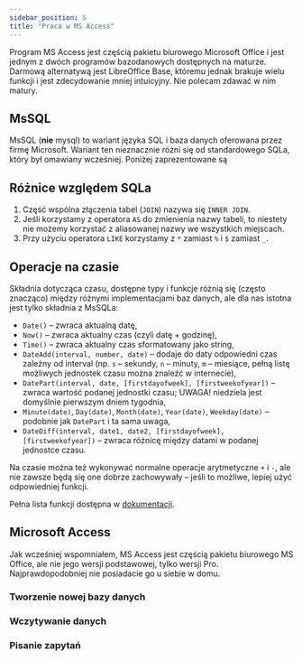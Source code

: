 ```yaml
---
sidebar_position: 5
title: "Praca w MS Access"
---
```


Program MS Access jest częścią pakietu biurowego Microsoft Office i jest jednym
z dwóch programów bazodanowych dostępnych na maturze. Darmową alternatywą jest
LibreOffice Base, któremu jednak brakuje wielu funkcji i jest zdecydowanie
mniej intuicyjny. Nie polecam zdawać w nim matury.

## MsSQL

MsSQL (**nie** mysql) to wariant języka SQL i baza danych oferowana przez firmę
Microsoft. Wariant ten nieznacznie różni się od standardowego SQLa, który był
omawiany wcześniej. Poniżej zaprezentowane są

## Różnice względem SQLa

1. Część wspólna złączenia tabel (`JOIN`) nazywa się `INNER JOIN`.
2. Jeśli korzystamy z operatora `AS` do zmienienia nazwy tabeli, to niestety
   nie możemy korzystać z aliasowanej nazwy we wszystkich miejscach.
3. Przy użyciu operatora `LIKE` korzystamy z `*` zamiast `%` i `$` zamiast `_`.

## Operacje na czasie

Składnia dotycząca czasu, dostępne typy i funkcje różnią się (często znacząco)
między różnymi implementacjami baz danych, ale dla nas istotna jest tylko składnia
z MsSQLa:

- `Date()` – zwraca aktualną datę,
- `Now()` – zwraca aktualny czas (czyli datę + godzinę),
- `Time()` – zwraca aktualny czas sformatowany jako string,
- `DateAdd(interval, number, date)` – dodaje do daty odpowiedni czas zależny od
  interval (np. `s` – sekundy, `n` – minuty, `m` – miesiące, pełną listę
  możliwych jednostek czasu można znaleźć w internecie),
- `DatePart(interval, date, [firstdayofweek], [firstweekofyear])` – zwraca
  wartość podanej jednostki czasu; UWAGA! niedziela jest domyślnie pierwszym
  dniem tygodnia,
- `Minute(date)`, `Day(date)`, `Month(date)`, `Year(date)`, `Weekday(date)` –
  podobnie jak `DatePart` i ta sama uwaga,
- `DateDiff(interval, date1, date2, [firstdayofweek], [firstweekofyear])` –
  zwraca różnicę między datami w podanej jednostce czasu.

Na czasie można też wykonywać normalne operacje arytmetyczne `+` i `-`, ale nie
zawsze będą się one dobrze zachowywały – jeśli to możliwe, lepiej użyć
odpowiedniej funkcji.

Pełna lista funkcji dostępna w [dokumentacji](https://support.microsoft.com/en-us/office/access-functions-by-category-b8b136c3-2716-4d39-94a2-658ce330ed83).

## Microsoft Access

Jak wcześniej wspomniałem, MS Access jest częścią pakietu biurowego MS Office,
ale nie jego wersji podstawowej, tylko wersji Pro. Najprawdopodobniej nie
posiadacie go u siebie w domu.

### Tworzenie nowej bazy danych

### Wczytywanie danych

### Pisanie zapytań
